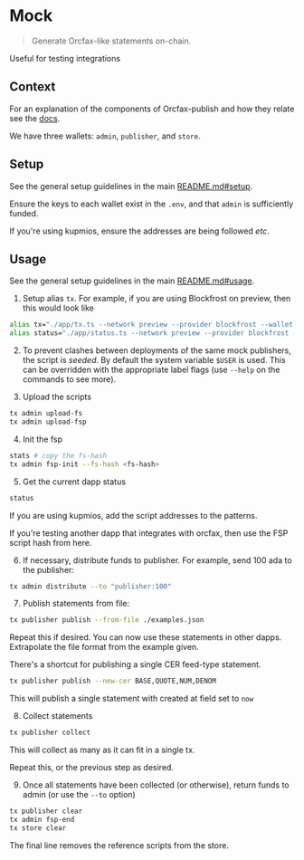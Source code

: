# Mock

> Generate Orcfax-like statements on-chain.

Useful for testing integrations

## Context

For an explanation of the components of Orcfax-publish and how they relate see
the [docs](https://docs.orcfax.io/consume).

We have three wallets: `admin`, `publisher`, and `store`.

## Setup

See the general setup guidelines in the main
[README.md#setup](../../README.md#).

Ensure the keys to each wallet exist in the `.env`, and that `admin` is
sufficiently funded.

If you're using kupmios, ensure the addresses are being followed _etc_.

## Usage

See the general setup guidelines in the main [README.md#usage](../../README.md).

1. Setup alias `tx`. For example, if you are using Blockfrost on preview, then
   this would look like

```sh
alias tx="./app/tx.ts --network preview --provider blockfrost --wallet "
alias status="./app/status.ts --network preview --provider blockfrost --refs-at store "
```

2. To prevent clashes between deployments of the same mock publishers, the
   script is _seeded_. By default the system variable `$USER` is used. This can
   be overridden with the appropriate label flags (use `--help` on the commands
   to see more).

3. Upload the scripts

```sh
tx admin upload-fs
tx admin upload-fsp
```

4. Init the fsp

```sh
stats # copy the fs-hash
tx admin fsp-init --fs-hash <fs-hash>
```

5. Get the current dapp status

```sh
status
```

If you are using kupmios, add the script addresses to the patterns.

If you're testing another dapp that integrates with orcfax, then use the FSP
script hash from here.

6. If necessary, distribute funds to publisher. For example, send 100 ada to the
   publisher:

```sh
tx admin distribute --to "publisher:100"
```

7. Publish statements from file:

```sh
tx publisher publish --from-file ./examples.json
```

Repeat this if desired. You can now use these statements in other dapps.
Extrapolate the file format from the example given.

There's a shortcut for publishing a single CER feed-type statement.

```sh
tx publisher publish --new-cer BASE,QUOTE,NUM,DENOM
```

This will publish a single statement with created at field set to `now`

8. Collect statements

```sh
tx publisher collect
```

This will collect as many as it can fit in a single tx.

Repeat this, or the previous step as desired.

9. Once all statements have been collected (or otherwise), return funds to admin
   (or use the `--to` option)

```sh
tx publisher clear
tx admin fsp-end
tx store clear
```

The final line removes the reference scripts from the store.
